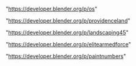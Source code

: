 "https://developer.blender.org/p/os"

"https://developer.blender.org/p/providenceland"

"https://developer.blender.org/p/landscaping45"

"https://developer.blender.org/p/elitearmedforce"

"https://developer.blender.org/p/paintnumbers"

